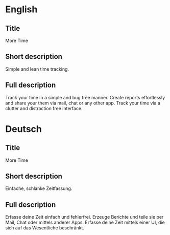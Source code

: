 English
=======

Title
-----
More Time

Short description
-----------------
Simple and lean time tracking.

Full description
----------------
Track your time in a simple and bug free manner. Create reports effortlessly and share your them via mail, chat or any other app.
Track your time via a clutter and distraction free interface.

Deutsch
=======

Title
-----
More Time

Short description
-----------------
Einfache, schlanke Zeitfassung. 

Full description
----------------
Erfasse deine Zeit einfach und fehlerfrei. Erzeuge Berichte und teile sie per Mail, Chat oder mittels anderer Apps.
Erfasse deine Zeit mittels einer UI, die sich auf das Wesentliche beschränkt.
